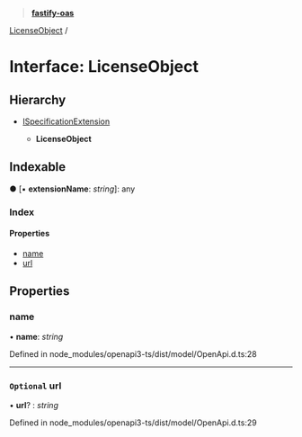 > **[fastify-oas](../README.md)**

[LicenseObject](licenseobject.md) /

# Interface: LicenseObject

## Hierarchy

* [ISpecificationExtension](ispecificationextension.md)

  * **LicenseObject**

## Indexable

● \[▪ **extensionName**: *string*\]: any

### Index

#### Properties

* [name](licenseobject.md#name)
* [url](licenseobject.md#optional-url)

## Properties

###  name

• **name**: *string*

Defined in node_modules/openapi3-ts/dist/model/OpenApi.d.ts:28

___

### `Optional` url

• **url**? : *string*

Defined in node_modules/openapi3-ts/dist/model/OpenApi.d.ts:29